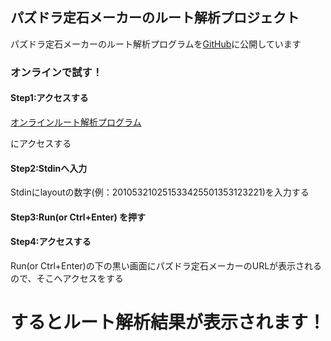 ## パズドラ定石メーカーのルート解析プロジェクト

パズドラ定石メーカーのルート解析プログラムを[GitHub](https://github.com/koduma/puzzdra_solver)に公開しています

### オンラインで試す！

#### Step1:アクセスする

[オンラインルート解析プログラム](https://wandbox.org/permlink/Qg2QSIHRRr86zk0i)

にアクセスする

#### Step2:Stdinへ入力

Stdinにlayoutの数字(例：201053210251533425501353123221)を入力する

#### Step3:Run(or Ctrl+Enter) を押す

#### Step4:アクセスする

Run(or Ctrl+Enter)の下の黒い画面にパズドラ定石メーカーのURLが表示されるので、そこへアクセスをする

# するとルート解析結果が表示されます！
